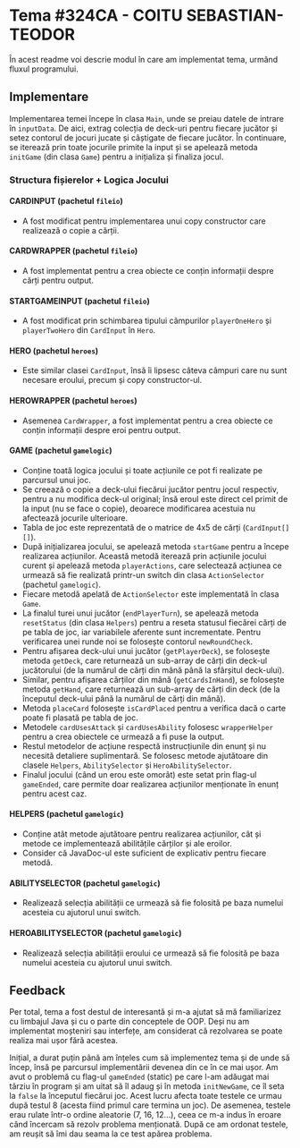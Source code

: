 # Tema #324CA - COITU SEBASTIAN-TEODOR

În acest readme voi descrie modul în care am implementat tema, urmând fluxul programului.

## Implementare

Implementarea temei începe în clasa `Main`, unde se preiau datele de intrare în `inputData`. De aici, extrag colecția de deck-uri pentru fiecare jucător și setez contorul de jocuri jucate și câștigate de fiecare jucător. În continuare, se iterează prin toate jocurile primite la input și se apelează metoda `initGame` (din clasa `Game`) pentru a inițializa și finaliza jocul.

### Structura fișierelor + Logica Jocului

#### CARDINPUT (pachetul `fileio`)
- A fost modificat pentru implementarea unui copy constructor care realizează o copie a cărții.

#### CARDWRAPPER (pachetul `fileio`)
- A fost implementat pentru a crea obiecte ce conțin informații despre cărți pentru output.

#### STARTGAMEINPUT (pachetul `fileio`)
- A fost modificat prin schimbarea tipului câmpurilor `playerOneHero` și `playerTwoHero` din `CardInput` în `Hero`.

#### HERO (pachetul `heroes`)
- Este similar clasei `CardInput`, însă îi lipsesc câteva câmpuri care nu sunt necesare eroului, precum și copy constructor-ul.

#### HEROWRAPPER (pachetul `heroes`)
- Asemenea `CardWrapper`, a fost implementat pentru a crea obiecte ce conțin informații despre eroi pentru output.

#### GAME (pachetul `gamelogic`)
- Conține toată logica jocului și toate acțiunile ce pot fi realizate pe parcursul unui joc.
- Se creează o copie a deck-ului fiecărui jucător pentru jocul respectiv, pentru a nu modifica deck-ul original; însă eroul este direct cel primit de la input (nu se face o copie), deoarece modificarea acestuia nu afectează jocurile ulterioare.
- Tabla de joc este reprezentată de o matrice de 4x5 de cărți (`CardInput[][]`).
- După inițializarea jocului, se apelează metoda `startGame` pentru a începe realizarea acțiunilor. Această metodă iterează prin acțiunile jocului curent și apelează metoda `playerActions`, care selectează acțiunea ce urmează să fie realizată printr-un switch din clasa `ActionSelector` (pachetul `gamelogic`).
- Fiecare metodă apelată de `ActionSelector` este implementată în clasa `Game`.
- La finalul turei unui jucător (`endPlayerTurn`), se apelează metoda `resetStatus` (din clasa `Helpers`) pentru a reseta statusul fiecărei cărți de pe tabla de joc, iar variabilele aferente sunt incrementate. Pentru verificarea unei runde noi se folosește contorul `newRoundCheck`.
- Pentru afișarea deck-ului unui jucător (`getPlayerDeck`), se folosește metoda `getDeck`, care returnează un sub-array de cărți din deck-ul jucătorului (de la numărul de cărți din mână până la sfârșitul deck-ului).
- Similar, pentru afișarea cărților din mână (`getCardsInHand`), se folosește metoda `getHand`, care returnează un sub-array de cărți din deck (de la începutul deck-ului până la numărul de cărți din mână).
- Metoda `placeCard` folosește `isCardPlaced` pentru a verifica dacă o carte poate fi plasată pe tabla de joc.
- Metodele `cardUsesAttack` și `cardUsesAbility` folosesc `wrapperHelper` pentru a crea obiectele ce urmează a fi puse la output.
- Restul metodelor de acțiune respectă instrucțiunile din enunț și nu necesită detaliere suplimentară. Se folosesc metode ajutătoare din clasele `Helpers`, `AbilitySelector` și `HeroAbilitySelector`.
- Finalul jocului (când un erou este omorât) este setat prin flag-ul `gameEnded`, care permite doar realizarea acțiunilor menționate în enunț pentru acest caz.

#### HELPERS (pachetul `gamelogic`)
- Conține atât metode ajutătoare pentru realizarea acțiunilor, cât și metode ce implementează abilitățile cărților și ale eroilor.
- Consider că JavaDoc-ul este suficient de explicativ pentru fiecare metodă.

#### ABILITYSELECTOR (pachetul `gamelogic`)
- Realizează selecția abilității ce urmează să fie folosită pe baza numelui acesteia cu ajutorul unui switch.

#### HEROABILITYSELECTOR (pachetul `gamelogic`)
- Realizează selecția abilității eroului ce urmează să fie folosită pe baza numelui acesteia cu ajutorul unui switch.

## Feedback

Per total, tema a fost destul de interesantă și m-a ajutat să mă familiarizez cu limbajul Java și cu o parte din conceptele de OOP. Deși nu am implementat moșteniri sau interfețe, am considerat că rezolvarea se poate realiza mai ușor fără acestea.

Inițial, a durat puțin până am înțeles cum să implementez tema și de unde să încep, însă pe parcursul implementării devenea din ce în ce mai ușor. Am avut o problemă cu flag-ul `gameEnded` (static) pe care l-am adăugat mai târziu în program și am uitat să îl adaug și în metoda `initNewGame`, ce îl seta la `false` la începutul fiecărui joc. Acest lucru afecta toate testele ce urmau după testul 8 (acesta fiind primul care termina un joc). De asemenea, testele erau rulate într-o ordine aleatorie (7, 16, 12...), ceea ce m-a indus în eroare când încercam să rezolv problema menționată. După ce am ordonat testele, am reușit să îmi dau seama la ce test apărea problema.
